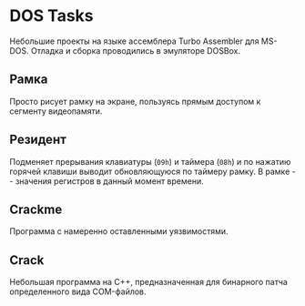 # DOS Tasks
Небольшие проекты на языке ассемблера Turbo Assembler для MS-DOS. Отладка и
сборка проводились в эмуляторе DOSBox.

## Рамка
Просто рисует рамку на экране, пользуясь прямым доступом к сегменту видеопамяти.

## Резидент
Подменяет прерывания клавиатуры (`09h`) и таймера (`08h`) и по нажатию горячей
клавиши выводит обновляющуюся по таймеру рамку. В рамке -- значения регистров
в данный момент времени.

## Crackme
Программа с намеренно оставленными уязвимостями. 

## Crack
Небольшая программа на C++, предназначенная для бинарного патча определенного 
вида COM-файлов.
